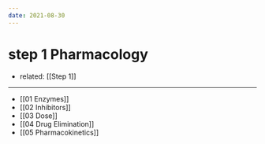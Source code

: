 ```yaml
---
date: 2021-08-30
---
```


# step 1 Pharmacology

- related: [[Step 1]]
---

- [[01 Enzymes]]
- [[02 Inhibitors]]
- [[03 Dose]]
- [[04 Drug Elimination]]
- [[05 Pharmacokinetics]]
